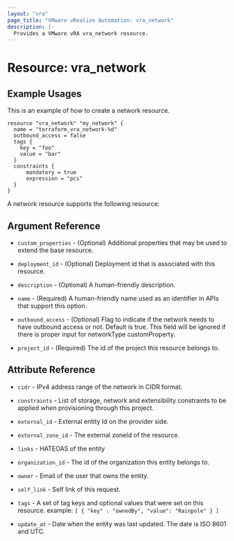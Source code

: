 ```yaml
---
layout: "vra"
page_title: "VMware vRealize Automation: vra_network"
description: |-
  Provides a VMware vRA vra_network resource.
---
```


# Resource: vra_network
## Example Usages

This is an example of how to create a network resource.

```hcl
resource "vra_network" "my_network" {
  name = "terraform_vra_network-%d"
  outbound_access = false
  tags {
	key = "foo"
    value = "bar"
  }
  constraints {
	  mandatory = true
	  expression = "pci"
  }
}
```
A network resource supports the following resource:

## Argument Reference

* `custom_properties` - (Optional) Additional properties that may be used to extend the base resource.

* `deployment_id` - (Optional) Deployment id that is associated with this resource.

* `description` - (Optional) A human-friendly description.

* `name` - (Required) A human-friendly name used as an identifier in APIs that support this option.

* `outbound_access` - (Optional) Flag to indicate if the network needs to have outbound access or not. Default is true. This field will be ignored if there is proper input for networkType customProperty.

* `project_id` - (Required) The id of the project this resource belongs to.

## Attribute Reference

* `cidr` - IPv4 address range of the network in CIDR format.

* `constraints` - List of storage, network and extensibility constraints to be applied when provisioning through this project.

* `external_id` - External entity Id on the provider side.

* `external_zone_id` - The external zoneId of the resource.

* `links` - HATEOAS of the entity

* `organization_id` - The id of the organization this entity belongs to.

* `owner` - Email of the user that owns the entity.

* `self_link` - Self link of this request.

* `tags` - A set of tag keys and optional values that were set on this resource.
           example: `[ { "key" : "ownedBy", "value": "Rainpole" } ]`

* `update_at` - Date when the entity was last updated. The date is ISO 8601 and UTC.

